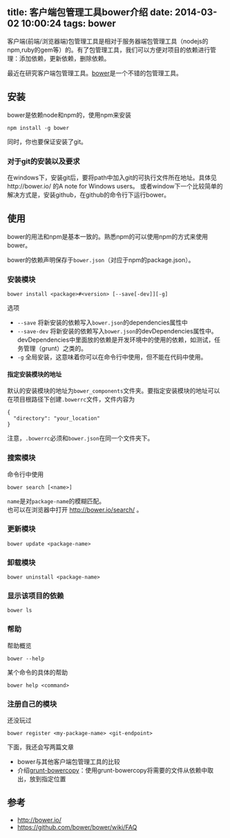 title: 客户端包管理工具bower介绍
date: 2014-03-02 10:00:24
tags: bower
---
客户端(前端/浏览器端)包管理工具是相对于服务器端包管理工具（nodejs的npm,ruby的gem等）的。有了包管理工具，我们可以方便对项目的依赖进行管理：添加依赖，更新依赖，删除依赖。
<!-- more -->

最近在研究客户端包管理工具。[bower](http://bower.io/)是一个不错的包管理工具。

## 安装
bower是依赖node和npm的，使用npm来安装
```
npm install -g bower
```
同时，你也要保证安装了git。

### 对于git的安装以及要求
在windows下，安装git后，要将path中加入git的可执行文件所在地址。具体见http://bower.io/  的A note for Windows users。
或者window下一个比较简单的解决方式是，安装github，在github的命令行下运行bower。

## 使用
bower的用法和npm是基本一致的。熟悉npm的可以使用npm的方式来使用bower。

bower的依赖声明保存于`bower.json`（对应于npm的package.json）。
### 安装模块
```
bower install <package>#<version> [--save[-dev]][-g]
```
选项
* `--save` 将新安装的依赖写入`bower.json`的dependencies属性中
* `--save-dev` 将新安装的依赖写入`bower.json`的devDependencies属性中。devDependencies中里面放的依赖是开发环境中的使用的依赖，如测试，任务管理（grunt）之类的。
* `-g` 全局安装，这意味着你可以在命令行中使用，但不能在代码中使用。

#### 指定安装模块的地址
默认的安装模块的地址为`bower_components`文件夹。要指定安装模块的地址可以在项目根路径下创建`.bowerrc`文件，文件内容为
```
{
  "directory": "your_location"
}
``` 
注意，`.bowerrc`必须和`bower.json`在同一个文件夹下。


### 搜索模块
命令行中使用
```
bower search [<name>]
```
`name`是对`package-name`的模糊匹配。        
也可以在浏览器中打开 http://bower.io/search/ 。

### 更新模块
```
bower update <package-name>
```

### 卸载模块
```
bower uninstall <package-name>
```

### 显示该项目的依赖
```
bower ls
```

### 帮助
帮助概览
```
bower --help
```
某个命令的具体的帮助
```
bower help <command>
```

### 注册自己的模块
还没玩过
```
bower register <my-package-name> <git-endpoint>
```

下面，我还会写两篇文章
* bower与其他客户端包管理工具的比较
* 介绍[grunt-bowercopy](https://www.npmjs.org/package/grunt-bowercopy)：使用grunt-bowercopy将需要的文件从依赖中取出，放到指定位置

## 参考
* http://bower.io/
* https://github.com/bower/bower/wiki/FAQ



